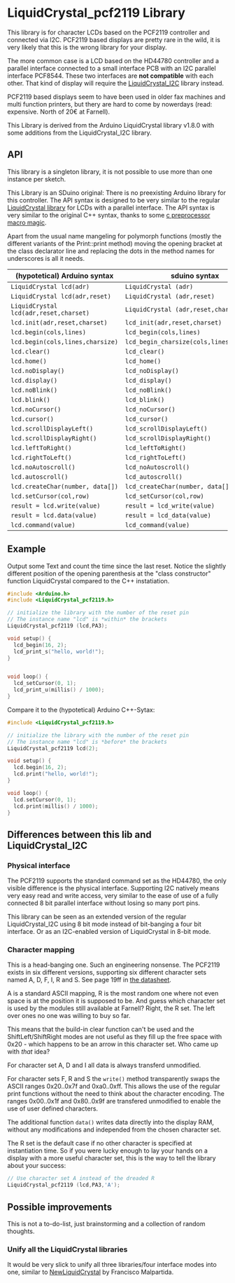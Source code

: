 # LiquidCrystal_pcf2119 Library

This library is for character LCDs based on the PCF2119 controller and
connected via I2C. PCF2119 based displays are pretty rare in the wild, it is
very likely that this is the wrong library for your display.

The more common case is a LCD based on the HD44780 controller and a parallel
interface connected to a small interface PCB with an I2C parallel interface
PCF8544. These two interfaces are **not compatible** with each other. That
kind of display will require the [LiquidCrystal_I2C](../LiquidCrystal_I2C)
library instead.

PCF2119 based displays seem to have been used in older fax machines and
multi function printers, but thery are hard to come by nowerdays (read:
expensive. North of 20€ at Farnell).

This Library is derived from the Arduino LiquidCrystal library v1.8.0 with
some additions from the LiquidCrystal_I2C library.



## API

This library is a singleton library, it is not possible to use more than one
instance per sketch.

This Library is an SDuino original: There is no preexisting Arduino library
for this controller. The API syntax is designed to be very similar to the
regular [LiquidCrystal library](../LiquidCrystal) for LCDs with a parallel
interface. The API syntax is very similar to the original C++ syntax, thanks
to some [c preprocessor macro magic](../../developer/macro).

Apart from the usual name mangeling for polymorph functions (mostly the
different variants of the Print::print method) moving the opening bracket at
the class declarator line and replacing the dots in the method names for
underscores is all it needs.


(hypotetical) Arduino syntax		|sduino syntax
--------------------			|---------------------
`LiquidCrystal lcd(adr)`		|`LiquidCrystal (adr)`
`LiquidCrystal lcd(adr,reset)`		|`LiquidCrystal (adr,reset)`
`LiquidCrystal lcd(adr,reset,charset)`	|`LiquidCrystal (adr,reset,charset)`
`lcd.init(adr,reset,charset)`		|`lcd_init(adr,reset,charset)`
`lcd.begin(cols,lines)`			|`lcd_begin(cols,lines)`
`lcd.begin(cols,lines,charsize)`	|`lcd_begin_charsize(cols,lines,charsize)`
`lcd.clear()`				|`lcd_clear()`
`lcd.home()`				|`lcd_home()`
`lcd.noDisplay()`			|`lcd_noDisplay()`
`lcd.display()`				|`lcd_display()`
`lcd.noBlink()`				|`lcd_noBlink()`
`lcd.blink()`				|`lcd_blink()`
`lcd.noCursor()`			|`lcd_noCursor()`
`lcd.cursor()`				|`lcd_cursor()`
`lcd.scrollDisplayLeft()`		|`lcd_scrollDisplayLeft()`
`lcd.scrollDisplayRight()`		|`lcd_scrollDisplayRight()`
`lcd.leftToRight()`			|`lcd_leftToRight()`
`lcd.rightToLeft()`			|`lcd_rightToLeft()`
`lcd.noAutoscroll()`			|`lcd_noAutoscroll()`
`lcd.autoscroll()`			|`lcd_autoscroll()`
`lcd.createChar(number, data[])`	|`lcd_createChar(number, data[])`
`lcd.setCursor(col,row)`		|`lcd_setCursor(col,row)`
`result = lcd.write(value)`		|`result = lcd_write(value)`
`result = lcd.data(value)`		|`result = lcd_data(value)`
`lcd.command(value)`			|`lcd_command(value)`



## Example

Output some Text and count the time since the last reset. Notice the
slightly different position of the opening parenthesis at the "class
constructor" function LiquidCrystal compared to the C++ instatiation.

```c
#include <Arduino.h>
#include <LiquidCrystal_pcf2119.h>

// initialize the library with the number of the reset pin
// The instance name "lcd" is *within* the brackets
LiquidCrystal_pcf2119 (lcd,PA3);

void setup() {
  lcd_begin(16, 2);
  lcd_print_s("hello, world!");
}


void loop() {
  lcd_setCursor(0, 1);
  lcd_print_u(millis() / 1000);
}
```


Compare it to the (hypotetical) Arduino C++-Sytax:
```c
#include <LiquidCrystal_pcf2119.h>

// initialize the library with the number of the reset pin
// The instance name "lcd" is *before* the brackets
LiquidCrystal_pcf2119 lcd(2);

void setup() {
  lcd.begin(16, 2);
  lcd.print("hello, world!");
}

void loop() {
  lcd.setCursor(0, 1);
  lcd.print(millis() / 1000);
}
```


## Differences between this lib and LiquidCrystal_I2C

### Physical interface

The PCF2119 supports the standard command set as the HD44780, the only
visible difference is the physical interface. Supporting I2C natively means
very easy read and write access, very similar to the ease of use of a fully
connected 8 bit parallel interface without losing so many port pins.

This library can be seen as an extended version of the regular
LiquidCrystal_I2C using 8 bit mode instead of bit-banging a four bit
interface. Or as an I2C-enabled version of LiquidCrystal in 8-bit mode.




### Character mapping

This is a head-banging one. Such an engineering nonsense. The PCF2119 exists
in six different versions, supporting six different character sets named A,
D, F, I, R and S. See page 19ff in [the
datasheet](https://www.nxp.com/docs/en/data-sheet/PCF2119X.pdf).

A is a standard ASCII mapping, R is the most random one where not even space
is at the position it is supposed to be. And guess which character set is
used by the modules still available at Farnell? Right, the R set. The left
over ones no one was willing to buy so far.

This means that the build-in clear function can't be used and the
ShiftLeft/ShiftRight modes are not useful as they fill up the free space
with 0x20 - which happens to be an arrow in this character set. Who came up
with *that* idea?

For character set A, D and I all data is always transferd unmodified.

For character sets F, R and S the `write()` method transparently swaps the
ASCII ranges 0x20..0x7f and 0xa0..0xff. This allows the use of the regular
print functions without the need to think about the character encoding. The
ranges 0x00..0x1f and 0x80..0x9f are transfered unmodified to enable the use
of user defined characters.

The additional function `data()` writes data directly into the display RAM,
without any modifications and independed from the chosen character set.

The R set is the default case if no other character is specified at
instantiation time. So if you were lucky enough to lay your hands on a
display with a more useful character set, this is the way to tell the
library about your success:

```c
// Use character set A instead of the dreaded R
LiquidCrystal_pcf2119 (lcd,PA3,'A');
```



## Possible improvements

This is not a to-do-list, just brainstorming and a collection of random
thoughts.

### Unify all the LiquidCrystal libraries
It would be very slick to unify all three libraries/four interface modes
into one, similar to
[NewLiquidCrystal](https://bitbucket.org/fmalpartida/new-liquidcrystal/wiki/Home)
by Francisco Malpartida.
